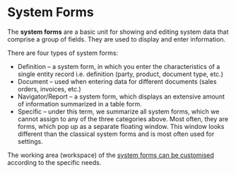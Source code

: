 # System Forms 

The <b>system forms</b> are a basic unit for showing and editing system data that comprise a group of fields. Тhey are used to display and enter information.

There are four types of system forms:

- Definition – a system form, in which you enter the characteristics of a single entity record i.e. definition (party, product, document type, etc.)
- Document – used when entering data for different documents (sales orders, invoices, etc.)
- Navigator/Report – a system form, which displays an extensive amount of information summarized in a table form.
- Specific – under this term, we summarize all system forms, which we cannot assign to any of the three categories above. Most often, they are forms, which pop up as a separate floating window. This window looks different than the classical system forms and is most often used for settings.

The working area (workspace) of the [system forms can be customised](https://docs.erp.net/winclient/introduction/system-forms/index.html?q=system%20forms%20can%20be%20customised) according to the specific needs.
